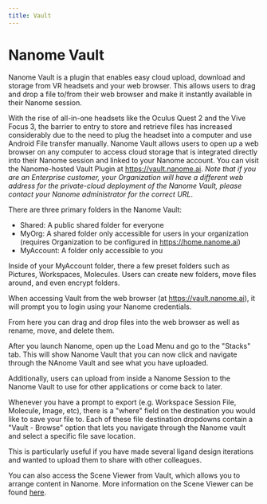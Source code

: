 ```yaml
---
title: Vault
---
```


# Nanome Vault

Nanome Vault is a plugin that enables easy cloud upload, download and storage from VR headsets and your web browser. This allows users to drag and drop a file to/from their web browser and make it instantly available in their Nanome session.

With the rise of all-in-one headsets like the Oculus Quest 2 and the Vive Focus 3, the barrier to entry to store and retrieve files has increased considerably due to the need to plug the headset into a computer and use Android File transfer manually. Nanome Vault allows users to open up a web browser on any computer to access cloud storage that is integrated directly into their Nanome session and linked to your Nanome account. You can visit the Nanome-hosted Vault Plugin at https://vault.nanome.ai. _Note that if you are an Enterprise customer, your Organization will have a different web address for the private-cloud deployment of the Nanome Vault, please contact your Nanome administrator for the correct URL_.

There are three primary folders in the Nanome Vault:
- Shared: A public shared folder for everyone
- MyOrg: A shared folder only accessible for users in your organization (requires Organization to be configured in https://home.nanome.ai)
- MyAccount: A folder only accessible to you

Inside of your MyAccount folder, there a few preset folders such as Pictures, Workspaces, Molecules. Users can create new folders, move files around, and even encrypt folders.

When accessing Vault from the web browser (at https://vault.nanome.ai), it will prompt you to login using your Nanome credentials.

<vimg src="plugins-page/nanome-vault/web.png" />

<vimg src="plugins-page/nanome-vault/web-login.png" />
<vimg src="plugins-page/nanome-vault/web-account.png" />

From here you can drag and drop files into the web browser as well as rename, move, and delete them.

<vimg src="plugins-page/nanome-vault/web-upload.png" />


After you launch Nanome, open up the Load Menu and go to the "Stacks" tab. This will show Nanome Vault that you can now click and navigate through the NAnome Vault and see what you have uploaded.
<vimg src="plugins-page/nanome-vault/plugin-shared.png" />

Additionally, users can upload from inside a Nanome Session to the Nanome Vault to use for other applications or come back to later. 

Whenever you have a prompt to export (e.g. Workspace Session File, Molecule, Image, etc), there is a "where" field on the destination you would like to save your file to. Each of these file destination dropdowns contain a "Vault - Browse" option that lets you navigate through the Nanome vault and select a specific file save location. 

This is particularly useful if you have made several ligand design iterations and wanted to upload them to share with other colleagues.

You can also access the Scene Viewer from Vault, which allows you to arrange content in Nanome. More information on the Scene Viewer can be found [here](https://docs.nanome.ai/plugins/sceneviewer.html).
